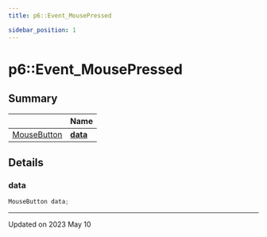 ```yaml
---
title: p6::Event_MousePressed

sidebar_position: 1
---
```


# p6::Event_MousePressed







## Summary

|                | Name           |
| -------------- | -------------- |
| [MouseButton](/reference/Types/mouse_button) | **[data](/reference/Types/event___mouse_pressed#data)**  |

## Details


### data

```cpp
MouseButton data;
```


-------------------------------

Updated on 2023 May 10